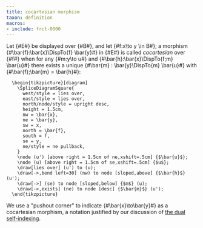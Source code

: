 ```yaml
---
title: cocartesian morphism
taxon: definition
macros:
- include: frct-0000
---
```


Let {#E#} be displayed over {#B#}, and let {#f:x\to y \in B#}; a morphism
{#\bar{f}:\bar{x}\DispTo{f} \bar{y}#} in {#E#} is called *cocartesian* over {#f#} when for
any {#m:y\to u#} and {#\bar{h}:\bar{x}\DispTo{f;m} \bar{u}#} there exists a unique
{#\bar{m} : \bar{y}\DispTo{m} \bar{u}#} with {#\bar{f};\bar{m} = \bar{h}#}:
```render-latex
  \begin{tikzpicture}[diagram]
    \SpliceDiagramSquare{
      west/style = lies over,
      east/style = lies over,
      north/node/style = upright desc,
      height = 1.5cm,
      nw = \bar{x},
      ne = \bar{y},
      sw = x,
      north = \bar{f},
      south = f,
      se = y,
      ne/style = ne pullback,
    }
    \node (u') [above right = 1.5cm of ne,xshift=.5cm] {$\bar{u}$};
    \node (u) [above right = 1.5cm of se,xshift=.5cm] {$u$};
    \draw[lies over] (u') to (u);
    \draw[->,bend left=30] (nw) to node [sloped,above] {$\bar{h}$} (u');
    \draw[->] (se) to node [sloped,below] {$m$} (u);
    \draw[->,exists] (ne) to node [desc] {$\bar{m}$} (u');
  \end{tikzpicture}
```

We use a "pushout corner" to indicate {#\bar{x}\to\bar{y}#} as a cocartesian morphism, a notation justified by our discussion of [the dual self-indexing](frct-0019).
